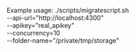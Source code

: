 Example usage:
./scripts/migratescript.sh \
  --api-url="http://localhost:4300" \
  --apikey="real_apikey" \
  --concurrency=10 \
  --folder-name="/private/tmp/storage"
